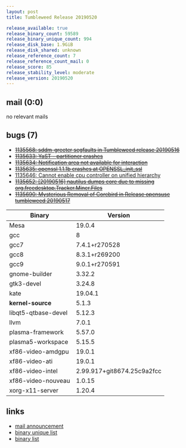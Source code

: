 ```yaml
---
layout: post
title: Tumbleweed Release 20190520

release_available: true
release_binary_count: 59589
release_binary_unique_count: 994
release_disk_base: 1.9GiB
release_disk_shared: unknown
release_reference_count: 7
release_reference_count_mail: 0
release_score: 85
release_stability_level: moderate
release_version: 20190520
---
```


## mail (0:0)

no relevant mails

## bugs (7)

<!--more-->

- ~~[1135568: sddm-greeter segfaults in Tumbleweed release 20190516](https://bugzilla.opensuse.org/show_bug.cgi?id=1135568)~~
- ~~[1135633: YaST - partitioner crashes](https://bugzilla.opensuse.org/show_bug.cgi?id=1135633)~~
- ~~[1135634: Notification area not available for interaction](https://bugzilla.opensuse.org/show_bug.cgi?id=1135634)~~
- ~~[1135635: openssl 1.1.1b crashes at OPENSSL_init_ssl](https://bugzilla.opensuse.org/show_bug.cgi?id=1135635)~~
- [1135646: Cannot enable cpu controller on unified hierarchy](https://bugzilla.opensuse.org/show_bug.cgi?id=1135646)
- ~~[1135652: \[20190516\] nautilus dumps core due to missing org.freedesktop.Tracker.Miner.Files](https://bugzilla.opensuse.org/show_bug.cgi?id=1135652)~~
- ~~[1135690: Mysterious Removal of Corebird in Release opensuse tumbleweed 20190517](https://bugzilla.opensuse.org/show_bug.cgi?id=1135690)~~

Binary | Version
--- | ---
Mesa | 19.0.4
gcc | 8
gcc7 | 7.4.1+r270528
gcc8 | 8.3.1+r269200
gcc9 | 9.0.1+r270591
gnome-builder | 3.32.2
gtk3-devel | 3.24.8
kate | 19.04.1
**kernel-source** | 5.1.3
libqt5-qtbase-devel | 5.12.3
llvm | 7.0.1
plasma-framework | 5.57.0
plasma5-workspace | 5.15.5
xf86-video-amdgpu | 19.0.1
xf86-video-ati | 19.0.1
xf86-video-intel | 2.99.917+git8674.25c9a2fcc
xf86-video-nouveau | 1.0.15
xorg-x11-server | 1.20.4

## links

- [mail announcement](https://lists.opensuse.org/opensuse-factory/2019-05/msg00211.html)
- [binary unique list](http://download.opensuse.org/history/20190520/rpm.unique.list)
- [binary list](http://download.opensuse.org/history/20190520/rpm.list)
